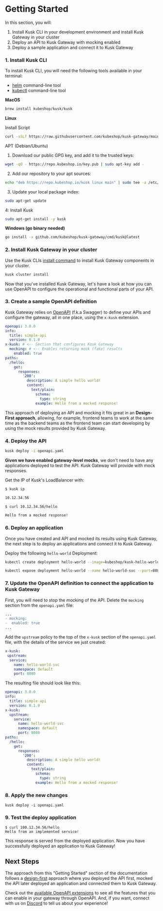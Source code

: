 # Getting Started

In this section, you will:
1. Install Kusk CLI in your development environment and install Kusk Gateway in your cluster
3. Deploy an API to Kusk Gateway with mocking enabled
4. Deploy a sample application and connect it to Kusk Gateway

### **1. Install Kusk CLI**

To install Kusk CLI, you will need the following tools available in your terminal:

- [helm](https://helm.sh/docs/intro/install/) command-line tool
- [kubectl](https://kubernetes.io/docs/tasks/tools/) command-line tool

**MacOS**
```sh
brew install kubeshop/kusk/kusk
```

**Linux**

Install Script
```sh
curl -sSLf https://raw.githubusercontent.com/kubeshop/kusk-gateway/main/cmd/kusk/scripts/install.sh | bash
```

APT (Debian/Ubuntu)
1. Download our public GPG key, and add it to the trusted keys:
```sh
wget -qO - https://repo.kubeshop.io/key.pub | sudo apt-key add -
```

2. Add our repository to your apt sources:
```sh
echo "deb https://repo.kubeshop.io/kusk linux main" | sudo tee -a /etc/apt/sources.list
```

3. Update your local package index:
```sh
sudo apt-get update
```

4: Install Kusk
```sh
sudo apt-get install -y kusk
```

**Windows (go binary needed)**
```sh
go install -x github.com/kubeshop/kusk-gateway/cmd/kusk@latest
```

### **2. Install Kusk Gateway in your cluster**

Use the Kusk CLIs [install command](./reference/cli/install-cmd.md) to install Kusk Gateway components in your cluster.

```sh
kusk cluster install
```

Now that you've installed Kusk Gateway, let's have a look at how you can use OpenAPI to configure the operational and functional parts of your API.

### **3. Create a sample OpenAPI definition**

Kusk Gateway relies on [OpenAPI](https://www.openapis.org/) (f.k.a Swagger) to define your APIs and configure the gateway, all in one place, using the `x-kusk` extension.

```yaml title="openapi.yaml"
openapi: 3.0.0
info:
  title: simple-api
  version: 0.1.0
x-kusk: # <-- Section that configures Kusk Gateway
  mocking: # <-- Enables returning mock (fake) results
    enabled: true
paths:
  /hello:
    get:
      responses:
        '200':
          description: A simple hello world!
          content:
            text/plain:
              schema:
                type: string
              example: Hello from a mocked response!
```

This approach of deploying an API and mocking it fits great in an **Design-First approach**, allowing, for example, frontend teams to work at the same time as the backend teams as the frontend team can start developing by using the mock results provided by Kusk Gateway.

### **4. Deploy the API**

```sh
kusk deploy -i openapi.yaml
```

**Given we have enabled gateway-level mocks**, we don't need to have any applications deployed to test the API. Kusk Gateway will provide with mock responses.

Get the IP of Kusk's LoadBalancer with:

```sh
$ kusk ip

10.12.34.56
```

```sh
$ curl 10.12.34.56/hello

Hello from a mocked response!
```
### **6. Deploy an application**

Once you have created and API and mocked its results using Kusk Gateway, the next step is to deploy an applications and connect it to Kusk Gateway.

Deploy the following `hello-world` Deployment:

```sh
kubectl create deployment hello-world --image=kubeshop/kusk-hello-world:v1.0.0

kubectl expose deployment hello-world --name hello-world-svc --port=8080
```
### **7. Update the OpenAPI definition to connect the application to Kusk Gateway**

First, you will need to stop the mocking of the API. Delete the `mocking` section from the `openapi.yaml` file:

```diff
...
- mocking:
-  enabled: true
...
```

Add the `upstream` policy to the top of the `x-kusk` section of the `openapi.yaml` file, with the details of the service we just created:

```yaml
x-kusk:
 upstream:
  service:
    name: hello-world-svc
    namespace: default
    port: 8080
```

The resulting file should look like this:
```yaml
openapi: 3.0.0
info:
  title: simple-api
  version: 0.1.0
x-kusk:
  upstream:
    service:
      name: hello-world-svc
      namespace: default
      port: 8080
paths:
  /hello:
    get:
      responses:
        '200':
          description: A simple hello world!
          content:
            text/plain:
              schema:
                type: string
              example: Hello from a mocked response!
```



### **8. Apply the new changes**

```
kusk deploy -i openapi.yaml
```

### **9. Test the deploy application**

```
$ curl 100.12.34.56/hello
Hello from an implemented service!
```

This response is served from the deployed application. Now you have successfully deployed an application to Kusk Gateway!

## Next Steps

The approach from this "Getting Started" section of the documentation follows a [design-first](https://kubeshop.io/blog/from-design-first-to-automated-deployment-with-openapi) approach where you deployed the API first, mocked the API later deployed an application and connected them to Kusk Gateway.

Check out the [available OpenAPI extensions](./guides/working-with-extension.md) to see all the features that you can enable in your gateway through OpenAPI. And, if you want, connect with us on [Discord](https://discord.gg/6zupCZFQbe) to tell us about your experience!
